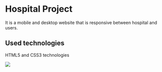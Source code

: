 <h1> Hospital Project </h1>

It is a mobile and desktop website that is responsive between hospital and users.

<h2> Used technologies </h2>

HTML5 and CSS3 technologies

<img src="/image/Hospital.gif">
